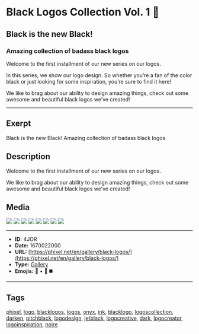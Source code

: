 # Black Logos Collection Vol. 1 🖤
## Black is the new Black!
### Amazing collection of badass black logos
Welcome to the first installment of our new series on our logos.

In this series, we show our logo design. So whether you’re a fan of the color black or just looking for some inspiration, you’re sure to find it here!

We like to brag about our ability to design amazing things, check out some awesome and beautiful black logos we’ve created!


------------
## Exerpt
Black is the new Black!
Amazing collection of badass black logos
## Description
Welcome to the first installment of our new series on our logos.

We like to brag about our ability to design amazing things, check out some awesome and beautiful black logos we’ve created!
## Media
<img src="media/black-logo-001.jpg">
<img src="media/black-logo-003.jpg">
<img src="media/black-logo-004.jpg">
<img src="media/black-logo-005.jpg">
<img src="media/black-logo-006.jpg">
<img src="media/black-logo-007.jpg">
<img src="media/black-logo-008.jpg">
<img src="media/black-logo-009.jpg">

------------
- **ID:** 4JOR
- **Date:** 1670022000
- **URL:** [https://phixel.net/en/gallery/black-logos/](https://phixel.net/en/gallery/black-logos/)
- **Type:** [Gallery](#Gallery)
- **Emojis:** 🖤 ▪️ 🦳 ◼️

------------
## Tags
[phixel](#phixel), [logo](#logo), [blacklogos](#blacklogos), [logos](#logos), [onyx](#onyx), [ink](#ink), [blacklogo](#blacklogo), [logoscollection](#logoscollection), [darken](#darken), [pitchblack](#pitchblack), [logodesign](#logodesign), [jetblack](#jetblack), [logocreative](#logocreative), [dark](#dark), [logocreator](#logocreator), [logoinspiration](#logoinspiration), [noire](#noire)
